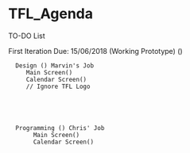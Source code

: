 # TFL_Agenda

TO-DO List

First Iteration Due: 15/06/2018 (Working Prototype) ()
      
      
      
      Design () Marvin's Job
         Main Screen()
         Calendar Screen()
         // Ignore TFL Logo
         
         
         
         
         
      Programming () Chris' Job 
           Main Screen()
           Calendar Screen()
